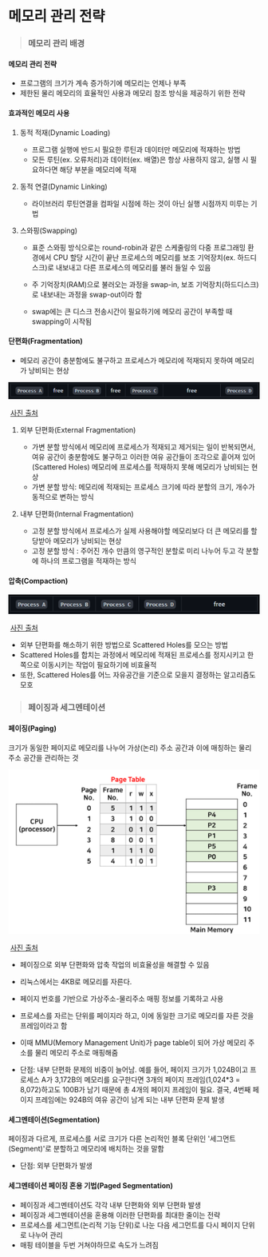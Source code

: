 # 메모리 관리 전략

> ### 메모리 관리 배경

#### 메모리 관리 전략

- 프로그램의 크기가 계속 증가하기에 메모리는 언제나 부족
- 제한된 물리 메모리의 효율적인 사용과 메모리 참조 방식을 제공하기 위한 전략



#### 효과적인 메모리 사용

1. 동적 적재(Dynamic Loading)

   - 프로그램 실행에 반드시 필요한 루틴과 데이터만 메모리에 적재하는 방법
   - 모든 루틴(ex. 오류처리)과 데이터(ex. 배열)은 항상 사용하지 않고, 실행 시 필요하다면 해당 부분을 메모리에 적재

2. 동적 연결(Dynamic Linking)

   - 라이브러리 루틴연결을 컴파일 시점에 하는 것이 아닌 실행 시점까지 미루는 기법

3. 스와핑(Swapping)

   - 표준 스와핑 방식으로는 round-robin과 같은 스케줄링의 다중 프로그래밍 환경에서 CPU 할당 시간이 끝난 프로세스의 메모리를 보조 기억장치(ex. 하드디스크)로 내보내고 다른 프로세스의 메모리를 불러 들일 수 있음
   - 주 기억장치(RAM)으로 불러오는 과정을 swap-in, 보조 기억장치(하드디스크)로 내보내는 과정을 swap-out이라 함

   - swap에는 큰 디스크 전송시간이 필요하기에 메모리 공간이 부족할 때 swapping이 시작됨



#### 단편화(Fragmentation)

- 메모리 공간이 충분함에도 불구하고 프로세스가 메모리에 적재되지 못하여 메모리가 낭비되는 현상

![image-20211031220027032](Memory_Management_Strategy.assets/image-20211031220027032.png)

​																																						[사진 출처](https://github.com/JaeYeopHan/Interview_Question_for_Beginner/tree/master/OS#%EB%A9%94%EB%AA%A8%EB%A6%AC-%EA%B4%80%EB%A6%AC-%EC%A0%84%EB%9E%B5)

1. 외부 단편화(External Fragmentation)
   - 가변 분할 방식에서 메모리에 프로세스가 적재되고 제거되는 일이 반복되면서, 여유 공간이 충분함에도 불구하고 이러한 여유 공간들이 조각으로 흩어져 있어(Scattered Holes) 메모리에 프로세스를 적재하지 못해 메모리가 낭비되는 현상
   - 가변 분할 방식: 메모리에 적재되는 프로세스 크기에 따라 분할의 크기, 개수가 동적으로 변하는 방식

2. 내부 단편화(Internal Fragmentation)
   - 고정 분할 방식에서 프로세스가 실제 사용해야할 메모리보다 더 큰 메모리를 할당받아 메모리가 낭비되는 현상
   - 고정 분할 방식 : 주어진 개수 만큼의 영구적인 분할로 미리 나누어 두고 각 분할에 하나의 프로그램을 적재하는 방식

#### 압축(Compaction)

![image-20211031220040515](Memory_Management_Strategy.assets/image-20211031220040515.png)

​																																						[사진 출처](https://github.com/JaeYeopHan/Interview_Question_for_Beginner/tree/master/OS#%EB%A9%94%EB%AA%A8%EB%A6%AC-%EA%B4%80%EB%A6%AC-%EC%A0%84%EB%9E%B5)

- 외부 단편화를 해소하기 위한 방법으로 Scattered Holes를 모으는 방법
- Scattered Holes를 합치는 과정에서 메모리에 적재된 프로세스를 정지시키고 한쪽으로 이동시키는 작업이 필요하기에 비효율적
- 또한, Scattered Holes를 어느 자유공간을 기준으로 모을지 결정하는 알고리즘도 모호



> ### 페이징과 세그멘테이션

#### 페이징(Paging)

크기가 동일한 페이지로 메모리를 나누어 가상(논리) 주소 공간과 이에 매칭하는 물리 주소 공간을 관리하는 것

![image-20211031230212264](Memory_Management_Strategy.assets/image-20211031230212264.png)

​																															[사진 출처](https://spacefordeveloper.tistory.com/174)

- 페이징으로 외부 단편화와 압축 작업의 비효율성을 해결할 수 있음

- 리눅스에서는 4KB로 메모리를 자른다.

- 페이지 번호를 기반으로 가상주소-물리주소 매핑 정보를 기록하고 사용

- 프로세스를 자르는 단위를 페이지라 하고, 이에 동일한 크기로 메모리를 자른 것을 프레임이라고 함

- 이때 MMU(Memory Management Unit)가 page table이 되어 가상 메모리 주소를 물리 메모리 주소로 매핑해줌

- 단점: 내부 단편화 문제의 비중이 늘어남. 예를 들어, 페이지 크기가 1,024B이고 프로세스 A가 3,172B의 메모리를 요구한다면 3개의 페이지 프레임(1,024*3 = 8,072)하고도 100B가 남기 때문에 총 4개의 페이지 프레임이 필요. 결국, 4번째 페이지 프레임에는 924B의 여유 공간이 남게 되는 내부 단편화 문제 발생

  

#### 세그멘테이션(Segmentation)

페이징과 다르게, 프로세스를 서로 크기가 다른 논리적인 블록 단위인 '세그먼트(Segment)'로 분할하고 메모리에 배치하는 것을 말함

- 단점: 외부 단편화가 발생



#### 세그멘테이션 페이징 혼용 기법(Paged Segmentation)

- 페이징과 세그멘테이션도 각각 내부 단편화와 외부 단편화 발생
- 페이징과 세그멘테이션을 혼용해 이러한 단편화를 최대한 줄이는 전략
- 프로세스를 세그먼트(논리적 기능 단위)로 나눈 다음 세그먼트를 다시 페이지 단위로 나누어 관리
- 매핑 테이블을 두번 거쳐야하므로 속도가 느려짐

